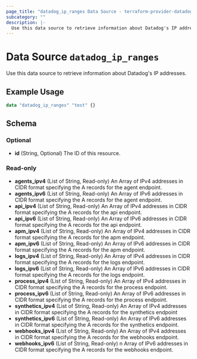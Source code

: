 ```yaml
---
page_title: "datadog_ip_ranges Data Source - terraform-provider-datadog"
subcategory: ""
description: |-
  Use this data source to retrieve information about Datadog's IP addresses.
---
```


# Data Source `datadog_ip_ranges`

Use this data source to retrieve information about Datadog's IP addresses.

## Example Usage

```terraform
data "datadog_ip_ranges" "test" {}
```

## Schema

### Optional

- **id** (String, Optional) The ID of this resource.

### Read-only

- **agents_ipv4** (List of String, Read-only) An Array of IPv4 addresses in CIDR format specifying the A records for the agent endpoint.
- **agents_ipv6** (List of String, Read-only) An Array of IPv6 addresses in CIDR format specifying the A records for the agent endpoint.
- **api_ipv4** (List of String, Read-only) An Array of IPv4 addresses in CIDR format specifying the A records for the api endpoint.
- **api_ipv6** (List of String, Read-only) An Array of IPv6 addresses in CIDR format specifying the A records for the api endpoint.
- **apm_ipv4** (List of String, Read-only) An Array of IPv4 addresses in CIDR format specifying the A records for the apm endpoint.
- **apm_ipv6** (List of String, Read-only) An Array of IPv6 addresses in CIDR format specifying the A records for the apm endpoint.
- **logs_ipv4** (List of String, Read-only) An Array of IPv4 addresses in CIDR format specifying the A records for the logs endpoint.
- **logs_ipv6** (List of String, Read-only) An Array of IPv6 addresses in CIDR format specifying the A records for the logs endpoint.
- **process_ipv4** (List of String, Read-only) An Array of IPv4 addresses in CIDR format specifying the A records for the process endpoint.
- **process_ipv6** (List of String, Read-only) An Array of IPv6 addresses in CIDR format specifying the A records for the process endpoint.
- **synthetics_ipv4** (List of String, Read-only) An Array of IPv4 addresses in CIDR format specifying the A records for the synthetics endpoint
- **synthetics_ipv6** (List of String, Read-only) An Array of IPv6 addresses in CIDR format specifying the A records for the synthetics endpoint.
- **webhooks_ipv4** (List of String, Read-only) An Array of IPv4 addresses in CIDR format specifying the A records for the webhooks endpoint.
- **webhooks_ipv6** (List of String, Read-only) n Array of IPv6 addresses in CIDR format specifying the A records for the webhooks endpoint.


